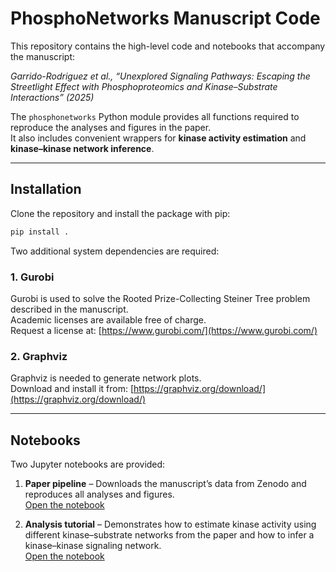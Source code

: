 # PhosphoNetworks Manuscript Code

This repository contains the high-level code and notebooks that accompany the manuscript:  

*Garrido-Rodriguez et al., “Unexplored Signaling Pathways: Escaping the Streetlight Effect with Phosphoproteomics and Kinase–Substrate Interactions” (2025)*

The `phosphonetworks` Python module provides all functions required to reproduce the analyses and figures in the paper.  
It also includes convenient wrappers for **kinase activity estimation** and **kinase–kinase network inference**.

---

## Installation

Clone the repository and install the package with pip:

```bash
pip install .
```

Two additional system dependencies are required:

### 1. Gurobi
Gurobi is used to solve the Rooted Prize-Collecting Steiner Tree problem described in the manuscript.  
Academic licenses are available free of charge.  
Request a license at: [https://www.gurobi.com/](https://www.gurobi.com/)

### 2. Graphviz
Graphviz is needed to generate network plots.  
Download and install it from: [https://graphviz.org/download/](https://graphviz.org/download/)

---

## Notebooks

Two Jupyter notebooks are provided:

1. **Paper pipeline** – Downloads the manuscript’s data from Zenodo and reproduces all analyses and figures.  
   [Open the notebook](./paper_pipeline.ipynb)

2. **Analysis tutorial** – Demonstrates how to estimate kinase activity using different kinase–substrate networks from the paper and how to infer a kinase–kinase signaling network.  
   [Open the notebook](./analysis_tutorial.ipynb)